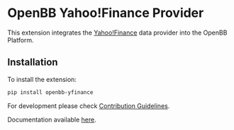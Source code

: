 # OpenBB Yahoo!Finance Provider

This extension integrates the [Yahoo!Finance](https://finance.yahoo.com/) data provider into the OpenBB Platform.

## Installation

To install the extension:

```bash
pip install openbb-yfinance
```

For development please check [Contribution Guidelines](https://github.com/OpenBB-finance/OpenBBTerminal/blob/develop/openbb_platform/CONTRIBUTING.md).

Documentation available [here](https://docs.openbb.co/platform).
